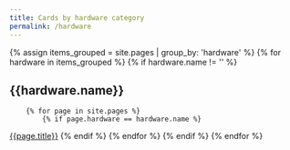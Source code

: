 ```yaml
---
title: Cards by hardware category
permalink: /hardware
---
```

{% assign items_grouped = site.pages | group_by: 'hardware' %}
{% for hardware in items_grouped  %}
    {% if hardware.name != '' %}
## {{hardware.name}}
        {% for page in site.pages %}
            {% if page.hardware == hardware.name %}
[{{page.title}}]({{page.url}})
            {% endif %}
        {% endfor %}
    {% endif %}
{% endfor %}